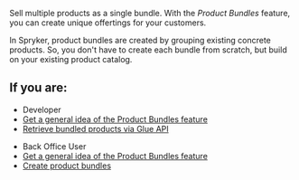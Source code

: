 Sell multiple products as a single bundle. With the *Product Bundles* feature, you can create unique offertings for your customers. 

In Spryker, product bundles are created by grouping existing concrete products. So, you don't have to create each bundle from scratch, but build on your existing product catalog. 

## If you are:

<div class="mr-container">
    <div class="mr-list-container">
        <!-- col1 -->
        <div class="mr-col">
            <ul class="mr-list mr-list-green">
                <li class="mr-title">Developer</li>
                <li><a href="https://documentation.spryker.com/docs/product-bundles-feature-overview" class="mr-link">Get a general idea of the Product Bundles feature</a></li>
                <li><a href="https://documentation.spryker.com/docs/retrieving-bundled-products" class="mr-link">Retrieve bundled products via Glue API</a></li>
            </ul>
        </div>
        <!-- col2 -->
        <div class="mr-col">
            <ul class="mr-list mr-list-blue">
                <li class="mr-title"> Back Office User</li>
                <li><a href="https://documentation.spryker.com/docs/product-bundles-feature-overview" class="mr-link">Get a general idea of the Product Bundles feature</a></li>
                <li><a href="https://documentation.spryker.com/docs/creating-abstract-products-and-product-bundles" class="mr-link">Create product bundles</a></li>
            </ul>
        </div>
    </div>
</div>